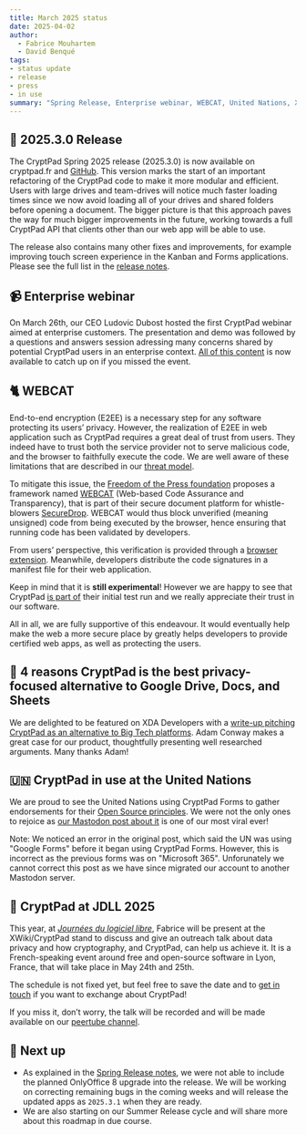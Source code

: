 ```yaml
---
title: March 2025 status
date: 2025-04-02
author: 
  - Fabrice Mouhartem
  - David Benqué
tags:
- status update
- release
- press
- in use
summary: "Spring Release, Enterprise webinar, WEBCAT, United Nations, XDA article, JDLL 2025"
---
```



## 💐 2025.3.0 Release

The CryptPad Spring 2025 release (2025.3.0) is now available on cryptpad.fr and [GitHub](https://github.com/cryptpad/cryptpad/releases/tag/2025.3.0). This version marks the start of an important refactoring of the CryptPad code to make it more modular and efficient. Users with large drives and team-drives will notice much faster loading times since we now avoid loading all of your drives and shared folders before opening a document. The bigger picture is that this approach paves the way for much bigger improvements in the future, working towards a full CryptPad API that clients other than our web app will be able to use.

The release also contains many other fixes and improvements, for example improving touch screen experience in the Kanban and Forms applications. Please see the full list in the [release notes](https://github.com/cryptpad/cryptpad/releases/tag/2025.3.0).

## 📹 Enterprise webinar

On March 26th, our CEO Ludovic Dubost hosted the first CryptPad webinar aimed at enterprise customers. The presentation and demo was followed by a questions and answers session adressing many concerns shared by potential CryptPad users in an enterprise context. [All of this content](
https://xwiki.com/en/Blog/webinar-overview-cryptpad-enterprise/) is now available to catch up on if you missed the event.

## 🐈 WEBCAT

End-to-end encryption (E2EE) is a necessary step for any software protecting its users’ privacy. However, the realization of E2EE in web application such as CryptPad requires a great deal of trust from users. They indeed have to trust both the service provider not to serve malicious code, and the browser to faithfully execute the code. We are well aware of these limitations that are described in our [threat model](https://docs.cryptpad.org/en/FAQ.html#how-secure-is-cryptpad).

To mitigate this issue, the [Freedom of the Press foundation](https://freedom.press/) proposes a framework named [WEBCAT](https://securedrop.org/news/introducing-webcat-web-based-code-assurance-and-transparency/) (Web-based Code Assurance and Transparency), that is part of their secure document platform for whistle-blowers [SecureDrop](https://securedrop.org/). WEBCAT would thus block unverified (meaning unsigned) code from being executed by the browser, hence ensuring that running code has been <!-- is? --> validated by developers.

From users’ perspective, this verification is provided through a [browser extension](https://github.com/freedomofpress/webcat/tree/main/extension). Meanwhile, developers distribute the code signatures in a manifest file for their web application.

Keep in mind that it is **still experimental**! However we are happy to see that CryptPad [is part of](https://github.com/freedomofpress/webcat/tree/main/apps/cryptpad) their initial test run and we really appreciate their trust in our software.

All in all, we are fully supportive of this endeavour. It would eventually help make the web a more secure place by greatly helps developers to provide certified web apps, as well as protecting the users.


## 📰 4 reasons CryptPad is the best privacy-focused alternative to Google Drive, Docs, and Sheets

We are delighted to be featured on XDA Developers with a [write-up pitching CryptPad as an alternative to Big Tech platforms](https://www.xda-developers.com/reasons-cryptpad-best-privacy-focused-alternative-google/). Adam Conway makes a great case for our product, thoughtfully presenting well researched arguments. Many thanks Adam!

## 🇺🇳 CryptPad in use at the United Nations

We are proud to see the United Nations using CryptPad Forms to gather endorsements for their [Open Source principles](https://unite.un.org/news/sixteen-organizations-endorse-un-open-source-principles). We were not the only ones to rejoice as [our Mastodon post about it](https://fosstodon.org/@cryptpad/114234197713107222) is one of our most viral ever!

Note: We noticed an error in the original post, which said the UN was using "Google Forms" before it began using CryptPad Forms. However, this is incorrect as the previous forms was on "Microsoft 365". Unforunately we cannot correct this post as we have since migrated our account to another Mastodon server.

## 📣 CryptPad at JDLL 2025

This year, at [_Journées du logiciel libre_](https://jdll.org/), Fabrice will be present at the XWiki/CryptPad stand to discuss and give an outreach talk about data privacy and how cryptography, and CryptPad, can help us achieve it. It is a French-speaking event around free and open-source software in Lyon, France, that will take place in May 24th and 25th.

The schedule is not fixed yet, but feel free to save the date and to [get in touch](https://cryptpad.org/contact/) if you want to exchange about CryptPad!

If you miss it, don’t worry, the talk will be recorded and will be made available on our [peertube channel](https://peertube.xwiki.com/c/cryptpad_channel/videos).


## 🔭 Next up

- As explained in the [Spring Release notes](https://github.com/cryptpad/cryptpad/releases/tag/2025.3.0), we were not able to include the planned OnlyOffice 8 upgrade into the release. We will be working on correcting remaining bugs in the coming weeks and will release the updated apps as `2025.3.1` when they are ready.
- We are also starting on our Summer Release cycle and will share more about this roadmap in due course.
